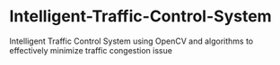 # Intelligent-Traffic-Control-System
Intelligent Traffic Control System using OpenCV and algorithms to effectively minimize traffic congestion issue
